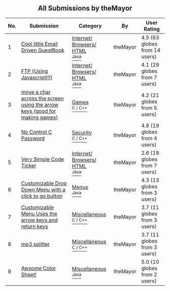 ﻿<div align="center">

## All Submissions by theMayor

</div>

No.  | Submission | Category | By   | User Rating
---- | ---------- | -------- | ---- | -----------
1 | [Cool little Email Driven GuestBook<br />](https://github.com/Planet-Source-Code/themayor-cool-little-email-driven-guestbook__2-2343) | [Internet/ Browsers/ HTML<br /><sup>Java</sup>](../ByCategory/internet-browsers-html__2-68.md) | theMayor | 4.5 (63 globes from 14 users)
2 | [FTP \(Using Javascript\!\!\!\)<br />](https://github.com/Planet-Source-Code/themayor-ftp-using-javascript__2-2350) | [Internet/ Browsers/ HTML<br /><sup>Java</sup>](../ByCategory/internet-browsers-html__2-68.md) | theMayor | 4.1 (29 globes from 7 users)
3 | [move a char across the screen using the arrow keys \(good for making games\)<br />](https://github.com/Planet-Source-Code/themayor-move-a-char-across-the-screen-using-the-arrow-keys-good-for-making-games__3-2109) | [Games<br /><sup>C / C++</sup>](../ByCategory/games__3-13.md) | theMayor | 4.2 (21 globes from 5 users)
4 | [No Control C Password<br />](https://github.com/Planet-Source-Code/themayor-no-control-c-password__3-1915) | [Security<br /><sup>C / C++</sup>](../ByCategory/security__3-14.md) | theMayor | 4.8 (19 globes from 4 users)
5 | [Very Simple Code Ticker<br />](https://github.com/Planet-Source-Code/themayor-very-simple-code-ticker__2-2315) | [Internet/ Browsers/ HTML<br /><sup>Java</sup>](../ByCategory/internet-browsers-html__2-68.md) | theMayor | 2.6 (18 globes from 7 users)
6 | [Customizable Drop Down Menu with a click to go button<br />](https://github.com/Planet-Source-Code/themayor-customizable-drop-down-menu-with-a-click-to-go-button__2-2260) | [Menus<br /><sup>Java</sup>](../ByCategory/menus__2-89.md) | theMayor | 4.3 (13 globes from 3 users)
7 | [Customizable Menu Uses the arrow keys and return keys<br />](https://github.com/Planet-Source-Code/themayor-customizable-menu-uses-the-arrow-keys-and-return-keys__3-1871) | [Miscellaneous<br /><sup>C / C++</sup>](../ByCategory/miscellaneous__3-1.md) | theMayor | 3.7 (11 globes from 3 users)
8 | [mp3 splitter<br />](https://github.com/Planet-Source-Code/themayor-mp3-splitter__3-2032) | [Miscellaneous<br /><sup>C / C++</sup>](../ByCategory/miscellaneous__3-1.md) | theMayor | 3.7 (11 globes from 3 users)
9 | [Awsome Color Sheet\!<br />](https://github.com/Planet-Source-Code/themayor-awsome-color-sheet__2-2437) | [Miscellaneous<br /><sup>Java</sup>](../ByCategory/miscellaneous__2-57.md) | theMayor | 5.0 (10 globes from 2 users)

